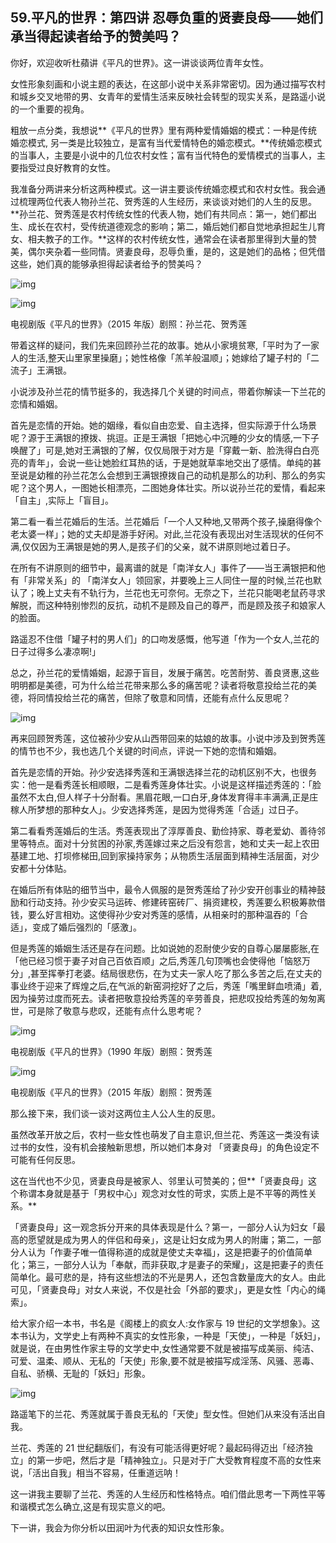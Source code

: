 ## 59.平凡的世界：第四讲 忍辱负重的贤妻良母——她们承当得起读者给予的赞美吗？

你好，欢迎收听杜蘋讲《平凡的世界》。这一讲谈谈两位青年女性。


女性形象刻画和小说主题的表达，在这部小说中关系非常密切。因为通过描写农村和城乡交叉地带的男、女青年的爱情生活来反映社会转型的现实关系，是路遥小说的一个重要的视角。


粗放一点分类，我想说**《平凡的世界》里有两种爱情婚姻的模式：一种是传统婚恋模式, 另一类是比较独立，是富有当代爱情特色的婚恋模式。**传统婚恋模式的当事人，主要是小说中的几位农村女性；富有当代特色的爱情模式的当事人，主要指受过良好教育的女性。


我准备分两讲来分析这两种模式。这一讲主要谈传统婚恋模式和农村女性。我会通过梳理两位代表人物孙兰花、贺秀莲的人生经历，来谈谈对她们的人生的反思。 **孙兰花、贺秀莲是农村传统女性的代表人物，她们有共同点：第一，她们都出生、成长在农村，受传统道德观念的影响；第二，婚后她们都自觉地承担起生儿育女、相夫教子的工作。**这样的农村传统女性，通常会在读者那里得到大量的赞美，偶尔夹杂着一些同情。贤妻良母，忍辱负重，是的，这是她们的品格；但凭借这些，她们真的能够承担得起读者给予的赞美吗？


  



![img](https://pic1.zhimg.com/v2-c64de987ab401f84802b42816b9f0d1c.webp)

  



![img](https://pic1.zhimg.com/v2-ed43d15cb284ebca15b46e5073c54d82.webp)

  



电视剧版《平凡的世界》（2015 年版）剧照：孙兰花、贺秀莲


带着这样的疑问，我们先来回顾孙兰花的故事。她从小家境贫寒,「平时为了一家人的生活,整天山里家里操磨」；她性格像「羔羊般温顺」；她嫁给了罐子村的「二流子」王满银。


小说涉及孙兰花的情节挺多的，我选择几个关键的时间点，带着你解读一下兰花的恋情和婚姻。


首先是恋情的开始。她的姻缘，看似自由恋爱、自主选择，但实际源于什么场景呢？源于王满银的撩拨、挑逗。正是王满银「把她心中沉睡的少女的情感,一下子唤醒了」可是,她对王满银的了解，仅仅局限于对方是「穿戴一新、脸洗得白白亮亮的青年」，会说一些让她脸红耳热的话，于是她就草率地交出了感情。单纯的甚至说是幼稚的孙兰花怎么会想到王满银撩拨自己的动机是那么的功利、那么的务实呢？这个男人，一图她长相漂亮，二图她身体壮实。所以说孙兰花的爱情，看起来「自主」,实际上「盲目」。


第二看一看兰花婚后的生活。兰花婚后「一个人又种地,又带两个孩子,操磨得像个老太婆一样」；她的丈夫却是游手好闲。对此,兰花没有表现出对生活现状的任何不满,仅仅因为王满银是她的男人,是孩子们的父亲，就不讲原则地过着日子。


在所有不讲原则的细节中，最离谱的就是「南洋女人」事件了——当王满银把和他有「非常关系」的 「南洋女人」领回家，并要晚上三人同住一屋的时候,兰花也默认了；晚上丈夫有不轨行为，兰花也无可奈何。无奈之下，兰花只能喝老鼠药寻求解脱，而这种特别惨烈的反抗，动机不是顾及自己的尊严，而是顾及孩子和娘家人的脸面。


路遥忍不住借「罐子村的男人们」的口吻发感慨，他写道「作为一个女人,兰花的日子过得多么凄凉啊!」


总之，孙兰花的爱情婚姻，起源于盲目，发展于痛苦。吃苦耐劳、善良贤惠,这些明明都是美德，可为什么给兰花带来那么多的痛苦呢？读者将敬意投给兰花的美德，将同情投给兰花的痛苦，但除了敬意和同情，还能有点什么反思呢？


  



![img](https://pic1.zhimg.com/v2-e32f7e57d97a866fe68070ca2c913877.webp)

  



再来回顾贺秀莲，这位被孙少安从山西带回来的姑娘的故事。小说中涉及到贺秀莲的情节也不少，我也选几个关键的时间点，评说一下她的恋情和婚姻。


首先是恋情的开始。孙少安选择秀莲和王满银选择兰花的动机区别不大，也很务实：他一是看秀莲长相顺眼，二是看秀莲身体壮实。小说是这样描述秀莲的：「脸虽然不太白,但人样子十分耐看。黑眉花眼,一口白牙,身体发育得丰丰满满,正是庄稼人所梦想的那种女人」。少安选择秀莲，是因为觉得秀莲「合适」过日子。


第二看看秀莲婚后的生活。秀莲表现出了淳厚善良、勤俭持家、尊老爱幼、善待邻里等特点。面对十分贫困的孙家,秀莲嫁过来之后没有怨言，她和丈夫一起上农田基建工地、打坝修梯田,回到家操持家务；从物质生活层面到精神生活层面，对少安都十分体贴。


在婚后所有体贴的细节当中，最令人佩服的是贺秀莲给了孙少安开创事业的精神鼓励和行动支持。孙少安买马运砖、修建砖窑砖厂、捐资建校，秀莲要么积极筹款借钱，要么好言相劝。这使得孙少安对秀莲的感情，从相亲时的那种温吞的「合适」，变成了婚后强烈的「感激」。


但是秀莲的婚姻生活还是存在问题。比如说她的忍耐使少安的自尊心屡屡膨胀,在「他已经习惯于妻子对自己百依百顺」之后,秀莲几句顶嘴也会使得他「恼怒万分」,甚至挥拳打老婆。结局很悲伤，在为丈夫一家人吃了那么多苦之后,在丈夫的事业终于迎来了辉煌之后,在气派的新窑洞挖好了之后，秀莲「嘴里鲜血喷涌」着,因为操劳过度而死去。读者把敬意投给秀莲的辛劳善良，把悲叹投给秀莲的匆匆离世，可是除了敬意与悲叹，还能有点什么思考呢？


  



![img](https://pic4.zhimg.com/v2-2712fa45f3efa254414b185687392cf3.webp)

  



电视剧版《平凡的世界》（1990 年版）剧照：贺秀莲


  



![img](https://pic4.zhimg.com/v2-0f3a98b9102522ca3455fa30d01ee7a1.webp)

  



电视剧版《平凡的世界》（2015 年版）剧照：贺秀莲


那么接下来，我们谈一谈对这两位主人公人生的反思。


虽然改革开放之后，农村一些女性也萌发了自主意识,但兰花、秀莲这一类没有读过书的女性，没有机会接触新思想，所以她们本身对 「贤妻良母」的角色设定不可能有任何反思。


这在当代也不少见，贤妻良母是被家人、邻里认可赞美的；但**「贤妻良母」这个称谓本身就是基于「男权中心」观念对女性的苛求，实质上是不平等的两性关系。**


「贤妻良母」这一观念拆分开来的具体表现是什么？第一，一部分人认为妇女「最高的愿望就是成为男人的伴侣和母亲」，这是让妇女成为男人的附庸；第二，一部分人认为「作妻子唯一值得称道的成就是使丈夫幸福」，这是把妻子的价值简单化；第三，一部分人认为「奉献，而非获取,才是妻子的荣耀」，这是把妻子的责任简单化。最可悲的是，持有这些想法的不光是男人，还包含数量庞大的女人。由此可见，「贤妻良母」对女人来说，不仅是社会「外部的要求」，更是女性「内心的绳索」。


给大家介绍一本书，书名是《阁楼上的疯女人:女作家与 19 世纪的文学想象》。这本书认为，文学史上有两种不真实的女性形象，一种是「天使」，一种是「妖妇」，就是说，在由男性作家主导的文学史中,女性通常要不就是被描写成美丽、纯洁、可爱、温柔、顺从、无私的「天使」形象,要不就是被描写成淫荡、风骚、恶毒、自私、骄横、无耻的「妖妇」形象。


  



![img](https://pic1.zhimg.com/v2-9b23b425ccd9bf3c3a4a7efc59a4d23b.webp)

  



路遥笔下的兰花、秀莲就属于善良无私的「天使」型女性。但她们从来没有活出自我。


兰花、秀莲的 21 世纪翻版们，有没有可能活得更好呢？最起码得迈出「经济独立」的第一步吧，然后才是「精神独立」。只是对于广大受教育程度不高的女性来说，「活出自我」相当不容易，任重道远呐！


这一讲我主要聊了兰花、秀莲的人生经历和性格特点。咱们借此思考一下两性平等和谐模式怎么确立,这是有现实意义的吧。


下一讲，我会为你分析以田润叶为代表的知识女性形象。


